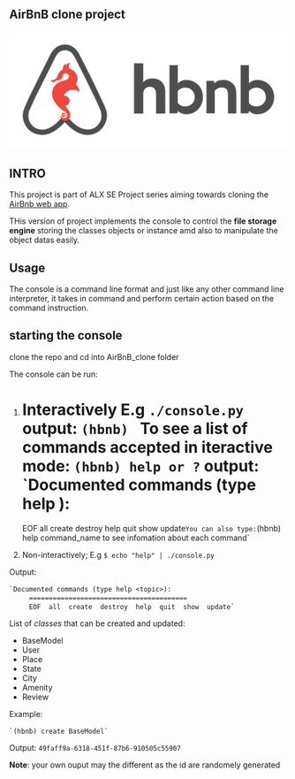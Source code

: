 
## AirBnB clone project

![hbnb logo](hbnb.png)

## INTRO

This project is part of ALX SE Project series aiming towards cloning the [AirBnb web app](https://www.airbnb.com). 

THis version of project implements the console to control the **file storage engine** storing the classes objects or instance amd also to manipulate the object datas easily.

## Usage

The console is a command line format and just like any other command line interpreter, it takes in command and perform certain action based on the command instruction.

## starting the console
clone the repo and cd into AirBnB_clone folder

The console can be run:
1. Interactively
**E.g**
	`./console.py`
output:
	`(hbnb) `
To see a list of commands accepted in iteractive mode:
       	 `(hbnb) help or ?`
output:
	`Documented commands (type help <topic>):
	 ========================================
	 EOF  all  create  destroy  help  quit  show  update`
You can also type:
        `(hbnb) help command_name to see infomation about each command`

2. Non-interactively;
E.g     `$ echo "help" | ./console.py`

Output:
	
	`Documented commands (type help <topic>):
         ========================================
         EOF  all  create  destroy  help  quit  show  update`

List of *classes* that can be created and updated:

- BaseModel
- User
- Place
- State
- City
- Amenity
- Review

Example:

	`(hbnb) create BaseModel`

Output: 
	`49faff9a-6318-451f-87b6-910505c55907`

**Note**: your own ouput may the different as the id are randomely generated